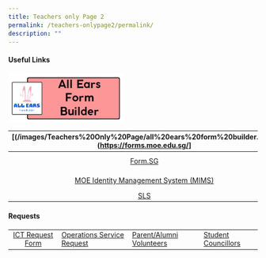 ```yaml
---
title: Teachers only Page 2
permalink: /teachers-onlypage2/permalink/
description: ""
---
```

#### **Useful Links**

![](/images/Teachers%20Only%20Page/all%20ears%20form%20builder.png)

| [(/images/Teachers%20Only%20Page/all%20ears%20form%20builder.png)](https://forms.moe.edu.sg/]  | [B.E.S.T Portal](https://sites.google.com/moe.edu.sg/bgps-elearning-tools-support/home)  | [BGPS Padlet](https://bedokgreenprimarysch.padlet.org/auth/login)  | [Cockpit Plus*](https://schoolcockpit.moe.gov.sg/)  | [Edupage](https://bgps.edupage.org/)  |
|:-:|---|---|---|---|
| [Form.SG](https://form.gov.sg/)  | [HR &amp; Payroll](https://www.hrp.gov.sg/hrp/#/)  | [HR Online](https://intranet.moe.gov.sg/hronline/Pages/Home.aspx)  | [iExams](https://iexams.seab.gov.sg/sso/login?service=https%3A%2F%2Fiexams.seab.gov.sg%2Fsso%2Foauth2.0%2FcallbackAuthorize%3Fclient_id%3Diexams2-prod%26redirect_uri%3Dhttps%253A%252F%252Fiexams.seab.gov.sg%252Fiexams2%252Flogin%252Foauth2%252Fcode%252Fiexams2-prod%26response_type%3Dcode%26client_name%3DCasOAuthClient)  | [MOE Icon](https://icon.moe.edu.sg)  |
| [MOE Identity Management System (MIMS)](https://idp.mims.moe.gov.sg/nidp/saml2/sso)  | [MOE Intranet](https://intranet.moe.gov.sg/Pages/Home.aspx)  | [OPAL 2.0](https://idm.opal2.moe.edu.sg/)  | [Parents' Gateway](https://pg.moe.edu.sg/)  | [SC Mobile](https://scmobile.moe.edu.sg/)  |
 |  [SLS](https://vle.learning.moe.edu.sg/login) | [T.A.P](https://go.gov.sg/bgps-preassemblyportal) |      



#### **Requests**


|   |   |   |  |
|:-:|---|---|---|
| [ICT Request Form](https://sites.google.com/view/bgpsrequest/home)  | [Operations Service Request](https://sites.google.com/view/bgpsrequest/operations-request)  |  [Parent/Alumni Volunteers](https://docs.google.com/forms/d/e/1FAIpQLSetKHoBFT316tMEsbT6JcXVvZNs_LaT7JUewGKdlwZDg1BxdQ/viewform) | [Student Councillors](https://docs.google.com/forms/d/e/1FAIpQLSe8f7TRr4lXRDv02lNMK3PgBEQepJQ5szMNP3uFX-4AdvxLJw/viewform)  |